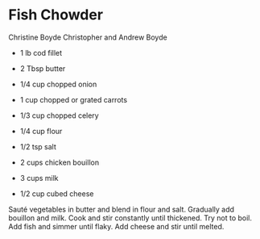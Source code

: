# Fish Chowder

Christine Boyde
Christopher and Andrew Boyde

- 1 lb cod fillet
- 2 Tbsp butter
- 1/4 cup chopped onion
- 1 cup chopped or grated carrots
- 1/3 cup chopped celery

- 1/4 cup flour
- 1/2 tsp salt
- 2 cups chicken bouillon
- 3 cups milk
- 1/2 cup cubed cheese

Sauté vegetables in butter and blend in flour and salt. Gradually add bouillon and milk. Cook and stir constantly until thickened. Try not to boil. Add fish and simmer until flaky. Add cheese and stir until melted.